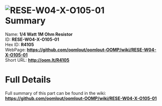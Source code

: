 
![RESE-W04-X-O105-01](https://github.com/oomlout/oomlout-OOMP/blob/master/parts/RESE-W04-X-O105-01/RESE-W04-X-O105-01_420.jpg)   
Summary
=================
  
Name: __1/4 Watt 1M Ohm Resistor__    
ID: __RESE-W04-X-O105-01__   
Hex ID: __R4105__   
WebPage: __https://github.com/oomlout/oomlout-OOMP/wiki/RESE-W04-X-O105-01__   
Short URL: __http://oom.lt/R4105__   

Full Details
==========================
Full summary of this part can be found in the wiki:   
__https://github.com/oomlout/oomlout-OOMP/wiki/RESE-W04-X-O105-01__    

